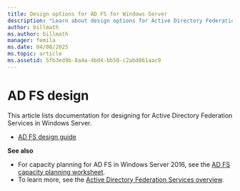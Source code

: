 ```yaml
---
title: Design options for AD FS for Windows Server
description: "Learn about design options for Active Directory Federation Services (AD FS) in Windows Server."
author: billmath
ms.author: billmath
manager: femila
ms.date: 04/08/2025
ms.topic: article
ms.assetid: 5fb3ed9b-8a4a-4bd4-bb50-c2abd861aac9
---
```


# AD FS design

This article lists documentation for designing for Active Directory Federation Services in Windows Server.

- [AD FS design guide](../ad-fs/design/AD-FS-Design-Guide.md)

**See also**

- For capacity planning for AD FS in Windows Server 2016, see the [AD FS capacity planning worksheet](https://adfsdocs.blob.core.windows.net/adfs/ADFSCapacity2016.xlsx).
- To learn more, see the [Active Directory Federation Services overview](../Active-Directory-Federation-Services.md).
